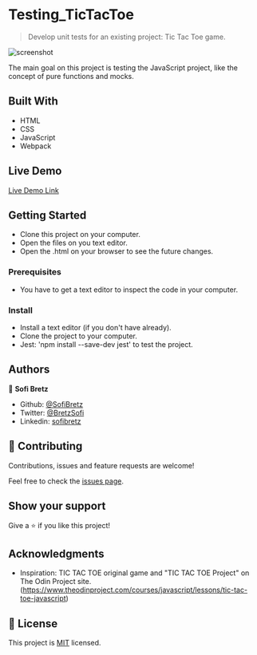 # Testing_TicTacToe

> Develop unit tests for an existing project: Tic Tac Toe game.

![screenshot](https://i.imgur.com/oSZTFbm.png)

The main goal on this project is testing the JavaScript project, like the concept of pure functions and mocks.

## Built With

- HTML
- CSS
- JavaScript
- Webpack

## Live Demo

[Live Demo Link](https://sofibretz.github.io/tic_tac_toe_js/)

## Getting Started

- Clone this project on your computer.
- Open the files on you text editor.
- Open the .html on your browser to see the future changes.

### Prerequisites

- You have to get a text editor to inspect the code in your computer.

### Install

- Install a text editor (if you don't have already).
- Clone the project to your computer.
- Jest: 'npm install --save-dev jest' to test the project.

## Authors

👤 **Sofi Bretz**

- Github: [@SofiBretz](https://github.com/SofiBretz)
- Twitter: [@BretzSofi](https://twitter.com/BretzSofi)
- Linkedin: [sofibretz](https://www.linkedin.com/in/sofibretz/)

## 🤝 Contributing

Contributions, issues and feature requests are welcome!

Feel free to check the [issues page](issues/).

## Show your support

Give a ⭐️ if you like this project!

## Acknowledgments

- Inspiration: TIC TAC TOE original game and "TIC TAC TOE Project" on The Odin Project site.(https://www.theodinproject.com/courses/javascript/lessons/tic-tac-toe-javascript)

## 📝 License

This project is [MIT](lic.url) licensed.
